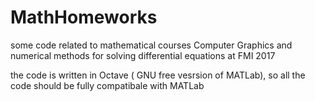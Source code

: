 # MathHomeworks
some code related to mathematical courses Computer Graphics and 
numerical methods for solving differential equations
at FMI 2017

the code is written in Octave ( GNU free vesrsion of MATLab),
so all the code should be fully compatibale with MATLab
